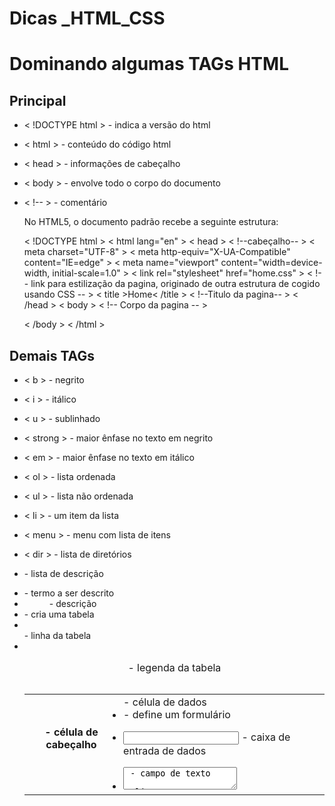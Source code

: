 # Dicas _HTML_CSS

# Dominando algumas TAGs HTML

## Principal 

* < !DOCTYPE html > - indica a versão do html

* < html > - conteúdo do código html

* < head > - informações de cabeçalho

* < body > - envolve todo o corpo do documento

* < !-- > - comentário


   No HTML5, o documento padrão recebe a seguinte estrutura:

   < !DOCTYPE html >
   < html lang="en" >
   < head >  < !--cabeçalho-- >
       < meta charset="UTF-8" >
       < meta http-equiv="X-UA-Compatible" content="IE=edge" >
       < meta name="viewport" content="width=device-width, initial-scale=1.0" >
       < link rel="stylesheet" href="home.css" > < !-- link para estilização da pagina, originado de outra estrutura de cogido usando CSS -- >
       < title >Home< /title > < !--Titulo da pagina-- >
   < /head >
   < body > < !-- Corpo da pagina -- >

   < /body >
   < /html >

## Demais TAGs

* < b > - negrito

* < i > - itálico

* < u > - sublinhado

* < strong > - maior ênfase no texto em negrito

* < em > - maior ênfase no texto em itálico

* < ol > - lista ordenada

* < ul > - lista não ordenada

* < li > - um item da lista

* < menu > - menu com lista de itens

* < dir > - lista de diretórios

* <dl> - lista de descrição

* <dt> - termo a ser descrito

* <dd> - descrição

* <table> - cria uma tabela

* <caption> - legenda da tabela

* <tr> - linha da tabela

* <th> - célula de cabeçalho

* <td> - célula de dados

* <form> - define um formulário

* <input> - caixa de entrada de dados

* <textarea> - campo de texto

* <select> - seleção de opções

* <option> - define uma opção

* <label> - legenda para os campos

* <main> - conteúdo principal do corpo

* <header> - cabeçalho da página

* <footer> - rodapé da página

* <section> - define uma seção na página

* <article> - define um artigo na página

* <aside> - conteúdo "ao lado” (lateraliza)

* <nav> - seção de links de navegação

* <div> - define uma divisão na página

* <style> - estilização do conteúdo indicado

* <script> - conteúdo de linguagem script

* <p> - parágrafo

* <a> - criação de links

* <img> - imagem

* <pre> - texto pré formatado (com enter, tab)

* <h1> - cabeçalho escrito (vai de h1 - h6, sendo h1o maior tamanho de letra e h6 o menor)

* <br> - quebra de linha

* <title> - título da página web (na aba)

* <meta> - informações do documento (metadados)

* < link > - inclusão de outros documentos


 # Dominando o CSS

 # Principais Propriedades

 ## Testos e Fontes

 * font-family - Família de fonte utilizada (ex.: serif)
 * font-style - estile usado na fonte (ex.: italic)
 * font-size - tamanho da fonte (ex.: 12px)
 * font-weight - o peso ou a intensidade da fonte (ex.: bold)
 * font-variant - altera a variante da fonte (ex.: normal or small-caps)
 * text-ident - recuo a esquerda da primeira linha (ex.: 3em)
 * text-align - alinhamento do texto (ex.: letf)
 * test-decoration - efeitos decorativos (ex.: underline)
 * word/letter-spacing - espaço entre palavras/letras (ex.: 1em)

   ou também é possivel utilizar os atalhos para definir tudo em uma só propriedade: font

 ## Cores e Fundos

 * color - cor do texto (ex.: #ffffff)
 * background-color - cor do fundo (ex.: black)
 * background-image - imagem do fundo (ex.: url(http://...))
 * background-repeat - define se a imagem de fundo repetirá (ex.: no-repeat)
 * background-attachment - define se a imagem do fundo será fixa ou moverá conforme 
                            a página (ex.: scroll)
 * background-position - posição da imagem de fundo (ex.: right top)

   ou também é possivel utilizar os atalhos para definir tudo em uma só propriedade: background

 ## Bordas

 * border-top-width         
 * border-right-width        lagura das bordas nos quatro
 * border-bottom-width        quadrantes (ex.: medium)
 * border-left-width

 * border-top-color
 * border-right-color         cor das bordas nos quatro
 * border-bottom-color         quadrantes (ex.: black)
 * border-left-color
 
 * border-top-style
 * border-right-style         definição de estilos das 
 * border-bottom-style         bordas nos quatro    
 * border-left-style            quadrantes (ex.: dotted)

   ou também é possivel utilizar os atalhos para definir tudo em uma só propriedade:

         border-width          border-color             border-style             border

 ## Contornos e Tabelas

 * cursor - especifica o cursor (ex.: pointer)
 * outline-width - espessura da linha de contorno (ex.: thin) 
 * outline-style - estilo da linha de contorno (ex.: dotted)
 * outline-color - cor da linha de contorno (ex.: #F22)
 * caption-side - posiçao do título da tabela (ex.: bottom)
 * table-layout - define layout automático (ex.: fixed)
 * border-collapse - modelo de borda usado (ex.: collapse)
 * clear - controle de limpeza do elemento float (ex.: left)
 * border-spacing - distâncias entre células (ex.: 15pt)
 * empty-cells - visibilidade de células vazias (ex.: hide)

 ## Margens e Espaçamento

 * margin-top
 * margin-right               Tamanho da margem para
 * margin-bottom              cada um dos quatro 
 * margin-left                quadrantes (ex.: 2em)

 * padding-top
 * padding-right              Distância utilizada para
 * padding-bottom             espaçamento nos quatro
 * padding-left               quadrantes (ex.: 2em)

   ou também é possível utilizar os atalhos para definir tudo em
                  uma só propriedade: 

              margin              padding

 ## Formatação visual

 * display - forma de exibição do conteúdo (ex.: inline)
 * position - posicionamento (ex.: absolte)
 * float - posicionamento adjacente à esquerda ou à direita 
           do elemento (ex.: left)
 * clear - controle de limpeza de elemento float (ex.: left)
 * direction - define a direção do texto da direita para a esquerda
               ou da esquerda para a direita (ex.: ltr)
 * top
   right           distância do elemento com relação à 
   bottom          extremidade de seu elemento pai (ex.: 20px)
   left

 # Principais Seletores

 ## Seletores Básicos

 * *{} - afeta todos os elementos da página
 * tag {} - afeta todos elementos dessa tag
 * .classe {} - afeta todos os elementos com essa classe
 * #identificador {} - afeta todos os elementos com esse id
 * [atributo] {} - afeta todos os elementos que contenham esse atributo
 * [atributo=valor] {} - afeta todos os elementos que contenham esse atributo com esse valor
 * [atributo*=valor] {} - afeta todos os elementos que contenham esse valor em algum lugar desse atributo

 ## Seletores Combinadores 

 * elem1 elem2 {} - afeta todos os elem2 que sejam descendetes de elem1 (filhos diretos ou não)
 * elem1 > elem2 {} - afeta todos os elem2 que sejam filhos diretos do elem1
 * elem1 + elem2 {} - afeta o elem2 seguinte de elem1, ambos com o mesmo pai (irmãos adjacentes)
 * elem1 - elem2 {} - afeta todos os elem2 seguintes de elem1, todos com o mesmo pai (irmãos de forma geral)

 ## Seletores Pseudo-classe 

    São palavras-chaves adicionadas aos seletores que especificam um estado especial do elemento selecionado

                                  elemento : pseudoclasse {}

 ### Exemplos de pseudpclasses:

 * :hover - aparece ao passsar o mouse por cima
 * :active - aparece quando o elemento é ativado/clicado
 * :visited - aparece quando o elemento/link já foi visitado
 * :focus - aparece quando o elemento recebe foco, como quando é 
            selecionado com o teclado, por exemplo                                   

 ### Exemplo

 * div.menu a:hover {}
 * #content p {}

                qual é o mais específico?

 * div.menu a:hover {} = (0,0,2,2)
 * #content p {} = (0,1,0,1)

   Portanto, o segundo será utilizado para estilizar o elemento!

